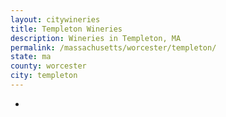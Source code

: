 ```yaml
---
layout: citywineries
title: Templeton Wineries
description: Wineries in Templeton, MA
permalink: /massachusetts/worcester/templeton/
state: ma
county: worcester
city: templeton
---
```

-
